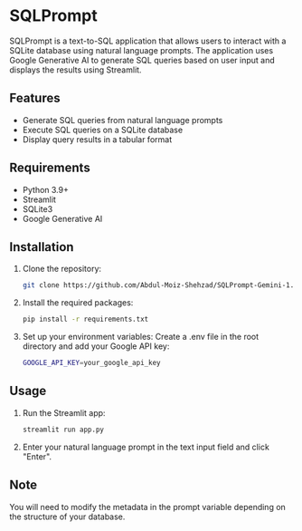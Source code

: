 # SQLPrompt

SQLPrompt is a text-to-SQL application that allows users to interact with a SQLite database using natural language prompts. The application uses Google Generative AI to generate SQL queries based on user input and displays the results using Streamlit.

## Features

- Generate SQL queries from natural language prompts
- Execute SQL queries on a SQLite database
- Display query results in a tabular format

## Requirements

- Python 3.9+
- Streamlit
- SQLite3
- Google Generative AI

## Installation

1. Clone the repository:
   ```bash
   git clone https://github.com/Abdul-Moiz-Shehzad/SQLPrompt-Gemini-1.5-Flash
2. Install the required packages:
   ```bash
   pip install -r requirements.txt
3. Set up your environment variables: Create a .env file in the root directory and add your Google API key:
   ```bash
   GOOGLE_API_KEY=your_google_api_key

## Usage
1. Run the Streamlit app:
   ```bash
   streamlit run app.py
2. Enter your natural language prompt in the text input field and click "Enter".

## Note
You will need to modify the metadata in the prompt variable depending on the structure of your database.
